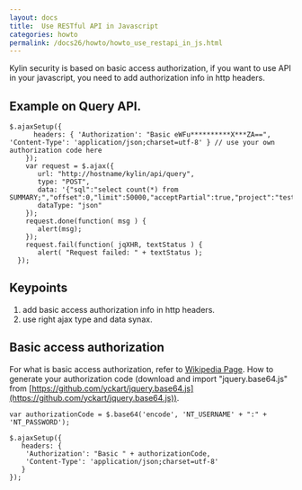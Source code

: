 ```yaml
---
layout: docs
title:  Use RESTful API in Javascript
categories: howto
permalink: /docs26/howto/howto_use_restapi_in_js.html
---
```

Kylin security is based on basic access authorization, if you want to use API in your javascript, you need to add authorization info in http headers.

## Example on Query API.
```
$.ajaxSetup({
      headers: { 'Authorization': "Basic eWFu**********X***ZA==", 'Content-Type': 'application/json;charset=utf-8' } // use your own authorization code here
    });
    var request = $.ajax({
       url: "http://hostname/kylin/api/query",
       type: "POST",
       data: '{"sql":"select count(*) from SUMMARY;","offset":0,"limit":50000,"acceptPartial":true,"project":"test"}',
       dataType: "json"
    });
    request.done(function( msg ) {
       alert(msg);
    }); 
    request.fail(function( jqXHR, textStatus ) {
       alert( "Request failed: " + textStatus );
  });

```

## Keypoints
1. add basic access authorization info in http headers.
2. use right ajax type and data synax.

## Basic access authorization
For what is basic access authorization, refer to [Wikipedia Page](http://en.wikipedia.org/wiki/Basic_access_authentication).
How to generate your authorization code (download and import "jquery.base64.js" from [https://github.com/yckart/jquery.base64.js](https://github.com/yckart/jquery.base64.js)).

```
var authorizationCode = $.base64('encode', 'NT_USERNAME' + ":" + 'NT_PASSWORD');
 
$.ajaxSetup({
   headers: { 
    'Authorization': "Basic " + authorizationCode, 
    'Content-Type': 'application/json;charset=utf-8' 
   }
});
```
